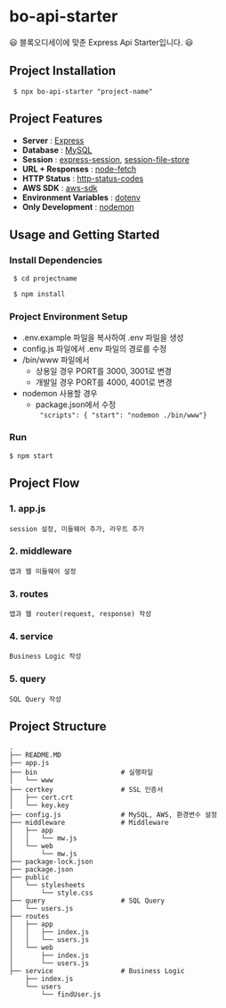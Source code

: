 # bo-api-starter

:smiley: 블록오디세이에 맞춘 Express Api Starter입니다. :smiley:

## Project Installation
<pre><code> $ npx bo-api-starter "project-name" </code></pre>


## Project Features

-   **Server** : [Express](https://expressjs.com/, "expressjs")
-   **Database** : [MySQL](https://github.com/mysqljs/mysql#readme, "mysql")
-   **Session** : [express-session](https://github.com/expressjs/session#readme, "express-session"), [session-file-store](https://github.com/valery-barysok/session-file-store, "session-file-store")
-   **URL + Responses** : [node-fetch](https://github.com/node-fetch/node-fetch, "node-fetch")
-   **HTTP Status** : [http-status-codes](https://github.com/prettymuchbryce/http-status-codes#readme, "http-status-codes")
-   **AWS SDK** : [aws-sdk](https://github.com/aws/aws-sdk-js, "aws-sdk")
-   **Environment Variables** : [dotenv](https://github.com/motdotla/dotenv#readme, "dotenv")
-   **Only Development** : [nodemon](https://nodemon.io/, "nodemon")

## Usage and Getting Started

### Install Dependencies

 <pre><code> $ cd projectname

 $ npm install 
</code></pre>

### Project Environment Setup

-   .env.example 파일을 복사하여 .env 파일을 생성
-   config.js 파일에서 .env 파일의 경로를 수정
-   /bin/www 파일에서
    -   상용일 경우 PORT를 3000, 3001로 변경
    -   개발일 경우 PORT를 4000, 4001로 변경
-   nodemon 사용할 경우
    -   package.json에서 수정  
         <code> "scripts": { "start": "nodemon ./bin/www"}</code>

### Run

 <pre><code>$ npm start </code></pre>

## Project Flow

### 1. app.js

    session 설정, 미들웨어 추가, 라우트 추가

### 2. middleware

    앱과 웹 미들웨어 설정

### 3. routes

    앱과 웹 router(request, response) 작성

### 4. service

    Business Logic 작성

### 5. query

    SQL Query 작성

## Project Structure

```
.
├── README.MD
├── app.js
├── bin                     # 실행파일
│   └── www
├── certkey                 # SSL 인증서
│   ├── cert.crt
│   └── key.key
├── config.js               # MySQL, AWS, 환경변수 설정
├── middleware              # Middleware
│   ├── app
│   │   └── mw.js
│   └── web
│       └── mw.js
├── package-lock.json
├── package.json
├── public
│   └── stylesheets
│       └── style.css
├── query                   # SQL Query
│   └── users.js
├── routes
│   ├── app
│   │   ├── index.js
│   │   └── users.js
│   └── web
│       ├── index.js
│       └── users.js
├── service                 # Business Logic
    ├── index.js
    └── users
        └── findUser.js

```
